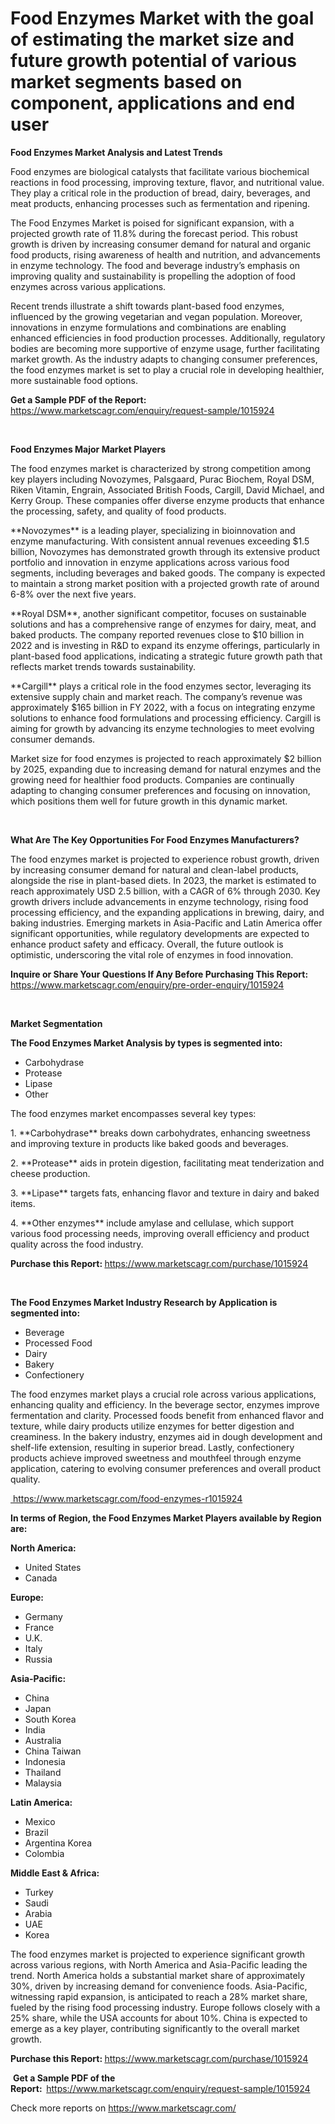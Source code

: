 <p><h1>Food Enzymes Market with the goal of estimating the market size and future growth potential of various market segments based on component, applications and end user</h1></p><p><strong>Food Enzymes Market Analysis and Latest Trends</strong></p>
<p><p>Food enzymes are biological catalysts that facilitate various biochemical reactions in food processing, improving texture, flavor, and nutritional value. They play a critical role in the production of bread, dairy, beverages, and meat products, enhancing processes such as fermentation and ripening.</p><p>The Food Enzymes Market is poised for significant expansion, with a projected growth rate of 11.8% during the forecast period. This robust growth is driven by increasing consumer demand for natural and organic food products, rising awareness of health and nutrition, and advancements in enzyme technology. The food and beverage industry’s emphasis on improving quality and sustainability is propelling the adoption of food enzymes across various applications.</p><p>Recent trends illustrate a shift towards plant-based food enzymes, influenced by the growing vegetarian and vegan population. Moreover, innovations in enzyme formulations and combinations are enabling enhanced efficiencies in food production processes. Additionally, regulatory bodies are becoming more supportive of enzyme usage, further facilitating market growth. As the industry adapts to changing consumer preferences, the food enzymes market is set to play a crucial role in developing healthier, more sustainable food options.</p></p>
<p><strong>Get a Sample PDF of the Report:&nbsp;</strong> <a href="https://www.marketscagr.com/enquiry/request-sample/1015924?utm_campaign=1889&utm_medium=2&utm_source=Github&utm_content=ia&utm_term=15022025&utm_id=food-enzymes">https://www.marketscagr.com/enquiry/request-sample/1015924</a></p>
<p>&nbsp;</p>
<p><strong>Food Enzymes Major Market Players</strong></p>
<p><p>The food enzymes market is characterized by strong competition among key players including Novozymes, Palsgaard, Purac Biochem, Royal DSM, Riken Vitamin, Engrain, Associated British Foods, Cargill, David Michael, and Kerry Group. These companies offer diverse enzyme products that enhance the processing, safety, and quality of food products.</p><p>**Novozymes** is a leading player, specializing in bioinnovation and enzyme manufacturing. With consistent annual revenues exceeding $1.5 billion, Novozymes has demonstrated growth through its extensive product portfolio and innovation in enzyme applications across various food segments, including beverages and baked goods. The company is expected to maintain a strong market position with a projected growth rate of around 6-8% over the next five years.</p><p>**Royal DSM**, another significant competitor, focuses on sustainable solutions and has a comprehensive range of enzymes for dairy, meat, and baked products. The company reported revenues close to $10 billion in 2022 and is investing in R&D to expand its enzyme offerings, particularly in plant-based food applications, indicating a strategic future growth path that reflects market trends towards sustainability.</p><p>**Cargill** plays a critical role in the food enzymes sector, leveraging its extensive supply chain and market reach. The company’s revenue was approximately $165 billion in FY 2022, with a focus on integrating enzyme solutions to enhance food formulations and processing efficiency. Cargill is aiming for growth by advancing its enzyme technologies to meet evolving consumer demands.</p><p>Market size for food enzymes is projected to reach approximately $2 billion by 2025, expanding due to increasing demand for natural enzymes and the growing need for healthier food products. Companies are continually adapting to changing consumer preferences and focusing on innovation, which positions them well for future growth in this dynamic market.</p></p>
<p>&nbsp;</p>
<p><strong>What Are The Key Opportunities For Food Enzymes Manufacturers?</strong></p>
<p><p>The food enzymes market is projected to experience robust growth, driven by increasing consumer demand for natural and clean-label products, alongside the rise in plant-based diets. In 2023, the market is estimated to reach approximately USD 2.5 billion, with a CAGR of 6% through 2030. Key growth drivers include advancements in enzyme technology, rising food processing efficiency, and the expanding applications in brewing, dairy, and baking industries. Emerging markets in Asia-Pacific and Latin America offer significant opportunities, while regulatory developments are expected to enhance product safety and efficacy. Overall, the future outlook is optimistic, underscoring the vital role of enzymes in food innovation.</p></p>
<p><strong>Inquire or Share Your Questions If Any Before Purchasing This Report:</strong> <a href="https://www.marketscagr.com/enquiry/pre-order-enquiry/1015924?utm_campaign=1889&utm_medium=2&utm_source=Github&utm_content=ia&utm_term=15022025&utm_id=food-enzymes">https://www.marketscagr.com/enquiry/pre-order-enquiry/1015924</a></p>
<p>&nbsp;</p>
<p><strong>Market Segmentation</strong></p>
<p><strong>The Food Enzymes Market Analysis by types is segmented into:</strong></p>
<p><ul><li>Carbohydrase</li><li>Protease</li><li>Lipase</li><li>Other</li></ul></p>
<p><p>The food enzymes market encompasses several key types: </p><p>1. **Carbohydrase** breaks down carbohydrates, enhancing sweetness and improving texture in products like baked goods and beverages. </p><p>2. **Protease** aids in protein digestion, facilitating meat tenderization and cheese production. </p><p>3. **Lipase** targets fats, enhancing flavor and texture in dairy and baked items. </p><p>4. **Other enzymes** include amylase and cellulase, which support various food processing needs, improving overall efficiency and product quality across the food industry.</p></p>
<p><strong>Purchase this Report:&nbsp;</strong><a href="https://www.marketscagr.com/purchase/1015924?utm_campaign=1889&utm_medium=2&utm_source=Github&utm_content=ia&utm_term=15022025&utm_id=food-enzymes">https://www.marketscagr.com/purchase/1015924</a></p>
<p>&nbsp;</p>
<p><strong>The Food Enzymes Market Industry Research by Application is segmented into:</strong></p>
<p><ul><li>Beverage</li><li>Processed Food</li><li>Dairy</li><li>Bakery</li><li>Confectionery</li></ul></p>
<p><p>The food enzymes market plays a crucial role across various applications, enhancing quality and efficiency. In the beverage sector, enzymes improve fermentation and clarity. Processed foods benefit from enhanced flavor and texture, while dairy products utilize enzymes for better digestion and creaminess. In the bakery industry, enzymes aid in dough development and shelf-life extension, resulting in superior bread. Lastly, confectionery products achieve improved sweetness and mouthfeel through enzyme application, catering to evolving consumer preferences and overall product quality.</p></p>
<p><a href="https://www.marketscagr.com/food-enzymes-r1015924?utm_campaign=1889&utm_medium=2&utm_source=Github&utm_content=ia&utm_term=15022025&utm_id=food-enzymes">&nbsp;https://www.marketscagr.com/food-enzymes-r1015924</a></p>
<p><strong>In terms of Region, the Food Enzymes Market Players available by Region are:</strong></p>
<p>
    <p> <strong> North America: </strong>
        <ul>
            <li>United States</li>
            <li>Canada</li>
        </ul>
        </p> 
    <p> <strong> Europe: </strong>
        <ul>
            <li>Germany</li>
            <li>France</li>
            <li>U.K.</li>
            <li>Italy</li>
            <li>Russia</li>
        </ul>
        </p> 
    <p> <strong> Asia-Pacific: </strong>
        <ul>
            <li>China</li>
            <li>Japan</li>
            <li>South Korea</li>
            <li>India</li>
            <li>Australia</li>
            <li>China Taiwan</li>
            <li>Indonesia</li>
            <li>Thailand</li>
            <li>Malaysia</li>
        </ul>
        </p> 
    <p> <strong> Latin America: </strong>
        <ul>
            <li>Mexico</li>
            <li>Brazil</li>
            <li>Argentina Korea</li>
            <li>Colombia</li>
        </ul>
        </p> 
    <p> <strong> Middle East & Africa: </strong>
        <ul>
            <li>Turkey</li>
            <li>Saudi</li>
            <li>Arabia</li>
            <li>UAE</li>
            <li>Korea</li>
        </ul>
    </p>
    </p>
<p><p>The food enzymes market is projected to experience significant growth across various regions, with North America and Asia-Pacific leading the trend. North America holds a substantial market share of approximately 30%, driven by increasing demand for convenience foods. Asia-Pacific, witnessing rapid expansion, is anticipated to reach a 28% market share, fueled by the rising food processing industry. Europe follows closely with a 25% share, while the USA accounts for about 10%. China is expected to emerge as a key player, contributing significantly to the overall market growth.</p></p>
<p><strong>Purchase this Report: </strong><a href="https://www.marketscagr.com/purchase/1015924?utm_campaign=1889&utm_medium=2&utm_source=Github&utm_content=ia&utm_term=15022025&utm_id=food-enzymes">https://www.marketscagr.com/purchase/1015924</a></p>
<p>&nbsp;<strong>Get a Sample PDF of the Report:&nbsp;&nbsp;</strong><a href="https://www.marketscagr.com/enquiry/request-sample/1015924?utm_campaign=1889&utm_medium=2&utm_source=Github&utm_content=ia&utm_term=15022025&utm_id=food-enzymes">https://www.marketscagr.com/enquiry/request-sample/1015924</a></p>
<p><strong></strong></p>
<p>Check more reports on <a href="https://www.marketscagr.com/?utm_campaign=1889&utm_medium=2&utm_source=Github&utm_content=ia&utm_term=15022025&utm_id=food-enzymes">https://www.marketscagr.com/</a></p>